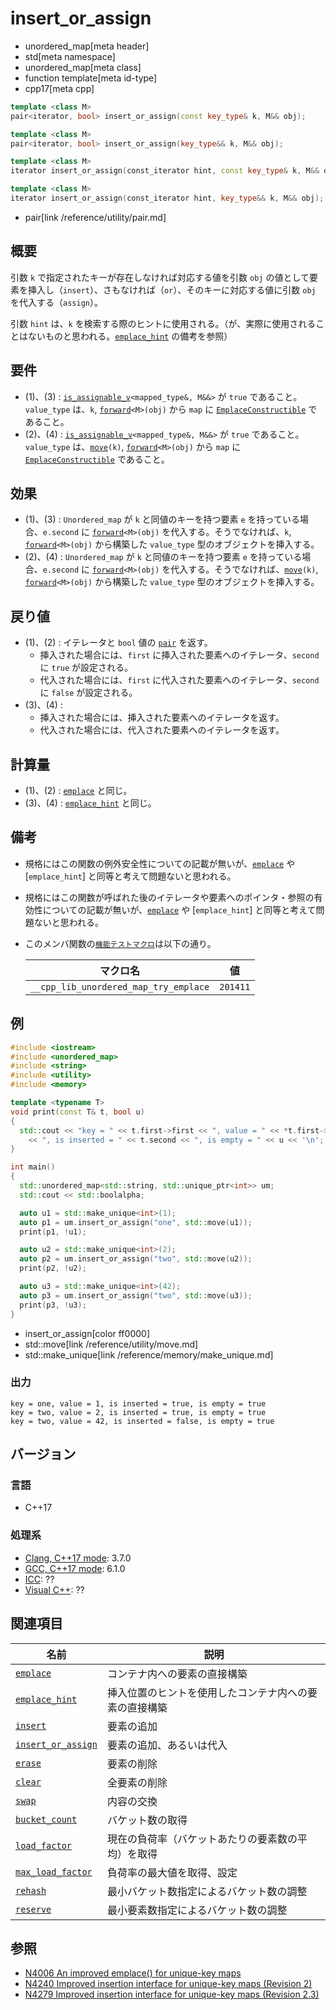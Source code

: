 # insert_or_assign
* unordered_map[meta header]
* std[meta namespace]
* unordered_map[meta class]
* function template[meta id-type]
* cpp17[meta cpp]

```cpp
template <class M>
pair<iterator, bool> insert_or_assign(const key_type& k, M&& obj);              // (1)

template <class M>
pair<iterator, bool> insert_or_assign(key_type&& k, M&& obj);                   // (2)

template <class M>
iterator insert_or_assign(const_iterator hint, const key_type& k, M&& obj);     // (3)

template <class M>
iterator insert_or_assign(const_iterator hint, key_type&& k, M&& obj);          // (4)
```
* pair[link /reference/utility/pair.md]

## 概要
引数 `k` で指定されたキーが存在しなければ対応する値を引数 `obj` の値として要素を挿入し（`insert`）、さもなければ（`or`）、そのキーに対応する値に引数 `obj` を代入する（`assign`）。

引数 `hint` は、`k` を検索する際のヒントに使用される。（が、実際に使用されることはないものと思われる。[`emplace_hint`](emplace_hint.md) の備考を参照）


## 要件
- (1)、(3) : [`is_assignable_v`](/reference/type_traits/is_assignable.md)`<mapped_type&, M&&>` が `true` であること。`value_type` は、`k`, [`forward`](/reference/utility/forward.md)`<M>(obj)` から `map` に [`EmplaceConstructible`](/reference/container_concepts/EmplaceConstructible.md) であること。
- (2)、(4) : [`is_assignable_v`](/reference/type_traits/is_assignable.md)`<mapped_type&, M&&>` が `true` であること。`value_type` は、[`move`](/reference/utility/move.md)`(k)`, [`forward`](/reference/utility/forward.md)`<M>(obj)` から `map` に [`EmplaceConstructible`](/reference/container_concepts/EmplaceConstructible.md) であること。


## 効果
- (1)、(3) : `Unordered_map` が `k` と同値のキーを持つ要素 `e` を持っている場合、`e.second` に [`forward`](/reference/utility/forward.md)`<M>(obj)` を代入する。そうでなければ、`k`, [`forward`](/reference/utility/forward.md)`<M>(obj)` から構築した `value_type` 型のオブジェクトを挿入する。
- (2)、(4) : `Unordered_map` が `k` と同値のキーを持つ要素 `e` を持っている場合、`e.second` に [`forward`](/reference/utility/forward.md)`<M>(obj)` を代入する。そうでなければ、[`move`](/reference/utility/move.md)`(k)`, [`forward`](/reference/utility/forward.md)`<M>(obj)` から構築した `value_type` 型のオブジェクトを挿入する。


## 戻り値
- (1)、(2) : イテレータと `bool` 値の [`pair`](/reference/utility/pair.md) を返す。
    - 挿入された場合には、`first` に挿入された要素へのイテレータ、`second` に `true` が設定される。
    - 代入された場合には、`first` に代入された要素へのイテレータ、`second` に `false` が設定される。
- (3)、(4) :
    - 挿入された場合には、挿入された要素へのイテレータを返す。
    - 代入された場合には、代入された要素へのイテレータを返す。


## 計算量
- (1)、(2) : [`emplace`](emplace.md) と同じ。
- (3)、(4) : [`emplace_hint`](emplace_hint.md) と同じ。


## 備考
- 規格にはこの関数の例外安全性についての記載が無いが、[`emplace`](emplace.md) や [`emplace_hint`] と同等と考えて問題ないと思われる。

- 規格にはこの関数が呼ばれた後のイテレータや要素へのポインタ・参照の有効性についての記載が無いが、[`emplace`](emplace.md) や [`emplace_hint`] と同等と考えて問題ないと思われる。

- このメンバ関数の[`機能テストマクロ`](/lang/cpp17/feature_test_macros.md)は以下の通り。

    | マクロ名                              | 値       |
    |---------------------------------------|----------|
    | `__cpp_lib_unordered_map_try_emplace` | `201411` |


## 例
```cpp example
#include <iostream>
#include <unordered_map>
#include <string>
#include <utility>
#include <memory>

template <typename T>
void print(const T& t, bool u)
{
  std::cout << "key = " << t.first->first << ", value = " << *t.first->second
    << ", is inserted = " << t.second << ", is empty = " << u << '\n';
}

int main()
{
  std::unordered_map<std::string, std::unique_ptr<int>> um;
  std::cout << std::boolalpha;

  auto u1 = std::make_unique<int>(1);
  auto p1 = um.insert_or_assign("one", std::move(u1));
  print(p1, !u1);

  auto u2 = std::make_unique<int>(2);
  auto p2 = um.insert_or_assign("two", std::move(u2));
  print(p2, !u2);

  auto u3 = std::make_unique<int>(42);
  auto p3 = um.insert_or_assign("two", std::move(u3));
  print(p3, !u3);
}
```
* insert_or_assign[color ff0000]
* std::move[link /reference/utility/move.md]
* std::make_unique[link /reference/memory/make_unique.md]

### 出力
```
key = one, value = 1, is inserted = true, is empty = true
key = two, value = 2, is inserted = true, is empty = true
key = two, value = 42, is inserted = false, is empty = true
```




## バージョン
### 言語
- C++17

### 処理系

- [Clang, C++17 mode](/implementation.md#clang): 3.7.0
- [GCC, C++17 mode](/implementation.md#gcc): 6.1.0
- [ICC](/implementation.md#icc): ??
- [Visual C++](/implementation.md#visual_cpp): ??


## 関連項目

| 名前                                      | 説明                                                   |
|-------------------------------------------|--------------------------------------------------------|
| [`emplace`](emplace.md)                   | コンテナ内への要素の直接構築                           |
| [`emplace_hint`](emplace_hint.md)         | 挿入位置のヒントを使用したコンテナ内への要素の直接構築 |
| [`insert`](insert.md)                     | 要素の追加                                             |
| [`insert_or_assign`](insert_or_assign.md) | 要素の追加、あるいは代入                               |
| [`erase`](erase.md)                       | 要素の削除                                             |
| [`clear`](clear.md)                       | 全要素の削除                                           |
| [`swap`](swap.md)                         | 内容の交換                                             |
| [`bucket_count`](bucket_count.md)         | バケット数の取得                                       |
| [`load_factor`](load_factor.md)           | 現在の負荷率（バケットあたりの要素数の平均）を取得     |
| [`max_load_factor`](max_load_factor.md)   | 負荷率の最大値を取得、設定                             |
| [`rehash`](rehash.md)                     | 最小バケット数指定によるバケット数の調整               |
| [`reserve`](reserve.md)                   | 最小要素数指定によるバケット数の調整                   |


## 参照
- [N4006 An improved emplace() for unique-key maps](http://www.open-std.org/jtc1/sc22/wg21/docs/papers/2014/n4006.html)
- [N4240 Improved insertion interface for unique-key maps (Revision 2)](http://www.open-std.org/jtc1/sc22/wg21/docs/papers/2014/n4240.html)
- [N4279 Improved insertion interface for unique-key maps (Revision 2.3)](http://www.open-std.org/jtc1/sc22/wg21/docs/papers/2014/n4279.html)
